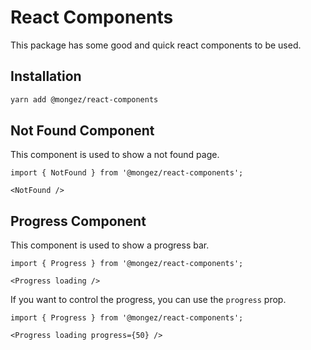 # React Components

This package has some good and quick react components to be used.

## Installation

```bash
yarn add @mongez/react-components
```

## Not Found Component

This component is used to show a not found page.

```tsx
import { NotFound } from '@mongez/react-components';

<NotFound />
```

## Progress Component

This component is used to show a progress bar.

```tsx
import { Progress } from '@mongez/react-components';

<Progress loading />
```

If you want to control the progress, you can use the `progress` prop.

```tsx
import { Progress } from '@mongez/react-components';

<Progress loading progress={50} />
```
